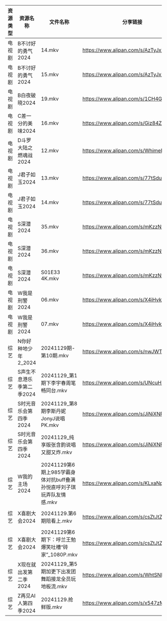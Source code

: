 | 资源类型 | 资源名称            | 文件名称                                         | 分享链接                                 | 更新时间                |
| ---- | --------------- | -------------------------------------------- | ------------------------------------ | ------------------- |
| 电视剧  | B不讨好的勇气2024     | 14.mkv                                       | https://www.alipan.com/s/AzTyJxUKR5W | 2024-11-29 20:05:05 |
| 电视剧  | B不讨好的勇气2024     | 15.mkv                                       | https://www.alipan.com/s/AzTyJxUKR5W | 2024-11-29 20:05:05 |
| 电视剧  | B白夜破晓2024       | 19.mkv                                       | https://www.alipan.com/s/1CH4Gu47Hq3 | 2024-11-29 14:05:09 |
| 电视剧  | C差一分的美味2024     | 16.mkv                                       | https://www.alipan.com/s/Giz84ZSJTNi | 2024-11-29 14:05:12 |
| 电视剧  | D斗罗大陆之燃魂战2024   | 12.mkv                                       | https://www.alipan.com/s/WhimePMapd8 | 2024-11-29 20:05:16 |
| 电视剧  | J君子如玉2024       | 13.mkv                                       | https://www.alipan.com/s/77tSduETaD2 | 2024-11-29 14:05:43 |
| 电视剧  | J君子如玉2024       | 14.mkv                                       | https://www.alipan.com/s/77tSduETaD2 | 2024-11-29 14:05:43 |
| 电视剧  | S深潜2024         | 35.mkv                                       | https://www.alipan.com/s/mKzzNt5BcAW | 2024-11-29 18:06:23 |
| 电视剧  | S深潜2024         | 36.mkv                                       | https://www.alipan.com/s/mKzzNt5BcAW | 2024-11-29 18:06:23 |
| 电视剧  | S深潜2024         | S01E33 4K.mkv                                | https://www.alipan.com/s/mKzzNt5BcAW | 2024-11-29 18:06:23 |
| 电视剧  | W我是刑警2024       | 06.mkv                                       | https://www.alipan.com/s/X4iHvkfzxYG | 2024-11-29 20:06:31 |
| 电视剧  | W我是刑警2024       | 07.mkv                                       | https://www.alipan.com/s/X4iHvkfzxYG | 2024-11-29 20:06:31 |
| 综艺   | N你好种地少年2_2024   | 20241129期-第10期.mkv                           | https://www.alipan.com/s/nwJWTb1ZcKF | 2024-11-29 20:07:18 |
| 综艺   | S声生不息港乐季第二季2024 | 20241129_第1期下李宇春周笔畅同台.mkv                    | https://www.alipan.com/s/UNcuH6NR3w3 | 2024-11-29 14:07:45 |
| 综艺   | S时光音乐会第四季2024   | 20241129_第8期李斯丹妮JonyJ说唱PK.mkv                | https://www.alipan.com/s/JiNiXNR4dny | 2024-11-29 14:07:48 |
| 综艺   | S时光音乐会第四季2024   | 20241129_纯享版张含韵说唱又甜又炸.mkv                    | https://www.alipan.com/s/JiNiXNR4dny | 2024-11-29 14:07:48 |
| 综艺   | W我的主场2024       | 20241129第6期上985学霸身体对抗buff叠满孙悦直呼刘子琪玩弄队友情感.mkv | https://www.alipan.com/s/KLxaNppeykr | 2024-11-29 14:08:04 |
| 综艺   | X喜剧大会2024       | 20241129.第6期陪看上.mkv                          | https://www.alipan.com/s/csZtJtZJbGQ | 2024-11-29 14:08:09 |
| 综艺   | X喜剧大会2024       | 20241129第6期下：呼兰王勉爆笑吐槽“砖家”_1080P.mkv          | https://www.alipan.com/s/csZtJtZJbGQ | 2024-11-29 14:08:09 |
| 综艺   | X现在就出发第二季2024   | 20241129_第5期加更下出发团舞蹈接龙全员玩地板流.mkv             | https://www.alipan.com/s/WhtSNLxQcYW | 2024-11-29 14:08:12 |
| 综艺   | Z再见AI人第四季2024   | 20241129.抢鲜版.mkv                             | https://www.alipan.com/s/x547zMqipVp | 2024-11-29 14:08:18 |
